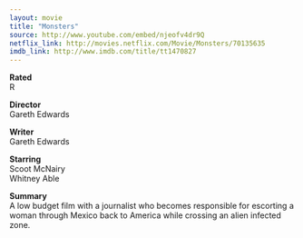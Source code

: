 ```yaml
---
layout: movie
title: "Monsters"
source: http://www.youtube.com/embed/njeofv4dr9Q
netflix_link: http://movies.netflix.com/Movie/Monsters/70135635
imdb_link: http://www.imdb.com/title/tt1470827
---
```


__Rated__<br /><span class="rated ts">R</span>

__Director__<br />Gareth Edwards

__Writer__<br />Gareth Edwards

__Starring__<br />Scoot McNairy<br />Whitney Able

__Summary__<br />A low budget film with a journalist who becomes responsible for escorting a woman through Mexico back to America while crossing an alien infected zone.